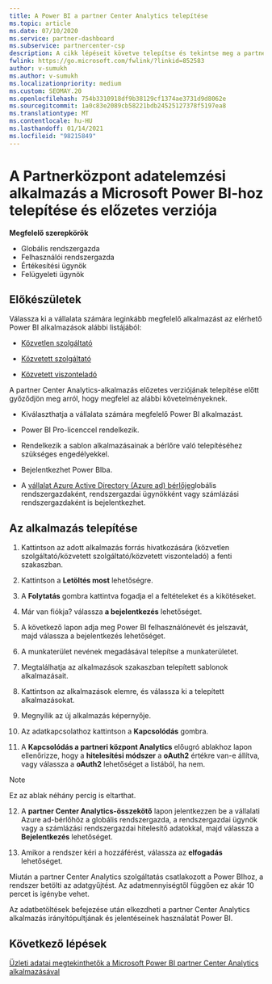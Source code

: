 ```yaml
---
title: A Power BI a partner Center Analytics telepítése
ms.topic: article
ms.date: 07/10/2020
ms.service: partner-dashboard
ms.subservice: partnercenter-csp
description: A cikk lépéseit követve telepítse és tekintse meg a partner Center Analytics alkalmazást a Power BIhoz (közvetlen partnerek számára a CSP-ben).
fwlink: https://go.microsoft.com/fwlink/?linkid=852583
author: v-sumukh
ms.author: v-sumukh
ms.localizationpriority: medium
ms.custom: SEOMAY.20
ms.openlocfilehash: 754b3310918df9b38129cf1374ae3731d9d8062e
ms.sourcegitcommit: 1a0c83e2089cb58221bdb24525127378f5197ea8
ms.translationtype: MT
ms.contentlocale: hu-HU
ms.lasthandoff: 01/14/2021
ms.locfileid: "98215849"
---
```

# <a name="install-and-preview-the-partner-center-analytics-app-for-microsoft-power-bi"></a>A Partnerközpont adatelemzési alkalmazás a Microsoft Power BI-hoz telepítése és előzetes verziója


**Megfelelő szerepkörök**
-   Globális rendszergazda
-   Felhasználói rendszergazda
-   Értékesítési ügynök
-   Felügyeleti ügynök

## <a name="before-you-begin"></a>Előkészületek

Válassza ki a vállalata számára leginkább megfelelő alkalmazást az elérhető Power BI alkalmazások alábbi listájából:
- [Közvetlen szolgáltató](https://appsource.microsoft.com/product/power-bi/partnercenteranalytics.direct_provider_partner_analytics)

- [Közvetett szolgáltató](https://appsource.microsoft.com/product/power-bi/partnercenteranalytics.indirect_provider_partner_analytics)

- [Közvetett viszonteladó](https://appsource.microsoft.com/product/power-bi/partnercenteranalytics.indirect_reseller_partner_analytics)

A partner Center Analytics-alkalmazás előzetes verziójának telepítése előtt győződjön meg arról, hogy megfelel az alábbi követelményeknek.

- Kiválaszthatja a vállalata számára megfelelő Power BI alkalmazást.

- Power BI Pro-licenccel rendelkezik.

- Rendelkezik a sablon alkalmazásainak a bérlőre való telepítéséhez szükséges engedélyekkel.

- Bejelentkezhet Power BIba.

- A [vállalat Azure Active Directory (Azure ad) bérlője](azure-active-directory-tenants-and-partner-center.md)globális rendszergazdaként, rendszergazdai ügynökként vagy számlázási rendszergazdaként is bejelentkezhet.

## <a name="to-install-the-app"></a>Az alkalmazás telepítése

1. Kattintson az adott alkalmazás forrás hivatkozására (közvetlen szolgáltató/közvetett szolgáltató/közvetett viszonteladó) a fenti szakaszban.

2. Kattintson a **Letöltés most** lehetőségre. 

3. A **Folytatás** gombra kattintva fogadja el a feltételeket és a kikötéseket.

4. Már van fiókja? válassza **a bejelentkezés** lehetőséget.

5. A következő lapon adja meg Power BI felhasználónevét és jelszavát, majd válassza a bejelentkezés lehetőséget.

6. A munkaterület nevének megadásával telepítse a munkaterületet.

7. Megtalálhatja az alkalmazások szakaszban telepített sablonok alkalmazásait.

8. Kattintson az alkalmazások elemre, és válassza ki a telepített alkalmazásokat.

9. Megnyílik az új alkalmazás képernyője.

10. Az adatkapcsolathoz kattintson a **Kapcsolódás** gombra.

11. A **Kapcsolódás a partneri központ Analytics** előugró ablakhoz lapon ellenőrizze, hogy a **hitelesítési módszer** a **oAuth2** értékre van-e állítva, vagy válassza a **oAuth2** lehetőséget a listából, ha nem. 

> [!NOTE]  
>  Ez az ablak néhány percig is eltarthat.

12. A **partner Center Analytics-összekötő** lapon jelentkezzen be a vállalati Azure ad-bérlőhöz a globális rendszergazda, a rendszergazdai ügynök vagy a számlázási rendszergazdai hitelesítő adatokkal, majd válassza a **Bejelentkezés** lehetőséget.
 
13. Amikor a rendszer kéri a hozzáférést, válassza az **elfogadás** lehetőséget. 

Miután a partner Center Analytics szolgáltatás csatlakozott a Power BIhoz, a rendszer betölti az adatgyűjtést. Az adatmennyiségtől függően ez akár 10 percet is igénybe vehet. 

Az adatbetöltések befejezése után elkezdheti a partner Center Analytics alkalmazás irányítópultjának és jelentéseinek használatát Power BI.

## <a name="next-steps"></a>Következő lépések

[Üzleti adatai megtekinthetők a Microsoft Power BI partner Center Analytics alkalmazásával](power-bi-app-for-direct-partners-use.md)
